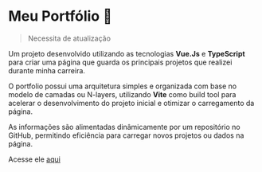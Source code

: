 # Meu Portfólio 👤
> Necessita de atualização

Um projeto desenvolvido utilizando as tecnologias **Vue.Js** e **TypeScript** para criar uma página que guarda os principais projetos que realizei durante minha carreira.

O portfolio possui uma arquitetura simples e organizada com base no modelo de camadas ou N-layers, utilizando **Vite** como build tool para acelerar o desenvolvimento do projeto inicial e otimizar o carregamento da página. 

As informações são alimentadas dinâmicamente por um repositório no GitHub, permitindo eficiência para carregar novos projetos ou dados na página.

Acesse ele [aqui](https://portfolio-gabryel-barboza.onrender.com/)
